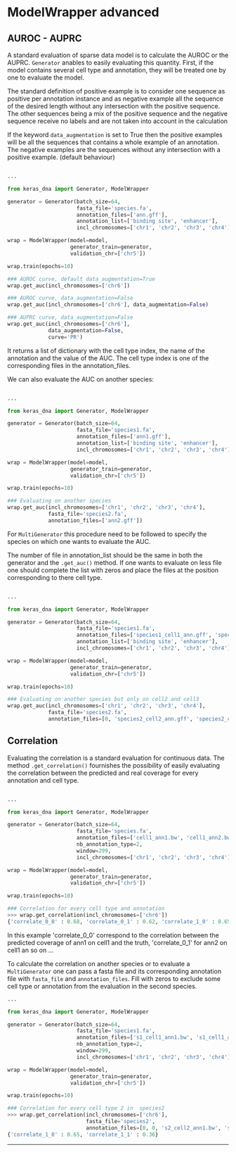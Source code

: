 # ModelWrapper advanced

## AUROC - AUPRC

A standard evaluation of sparse data model is to calculate the AUROC or the AUPRC. `Generator` anables to easily evaluating this quantity. First, if the model contains several cell type and annotation, they will be treated one by one to evaluate the model.

The standard definition of positive example is to consider one sequence as positive per annotation instance and as negative example all the sequence of the desired length without any intersection with the positive sequence. The other sequences being a mix of the positive sequence and the negative sequence receive no labels and are not taken into account in the calculation

If the keyword `data_augmentation` is set to True then the positive examples will be all the sequences that contains a whole example of an annotation. The negative examples are the sequences without any intersection with a positive example. (default behaviour)

```python

...

from keras_dna import Generator, ModelWrapper

generator = Generator(batch_size=64,
                      fasta_file='species.fa',
                      annotation_files=['ann.gff'],
                      annotation_list=['binding site', 'enhancer'],
                      incl_chromosomes=['chr1', 'chr2', 'chr3', 'chr4'])

wrap = ModelWrapper(model=model,
                    generator_train=generator,
                    validation_chr=['chr5'])

wrap.train(epochs=10)

### AUROC curve, default data_augmentation=True
wrap.get_auc(incl_chromosomes=['chr6'])

### AUROC curve, data_augmentation=False
wrap.get_auc(incl_chromosomes=['chr6'], data_augmentation=False)

### AUPRC curve, data_augmentation=False
wrap.get_auc(incl_chromosomes=['chr6'],
             data_augmentation=False,
             curve='PR')
```

It returns a list of dictionary with the cell type index, the name of the annotation and the value of the AUC. The cell type index is one of the corresponding files in the annotation_files.

We can also evaluate the AUC on another species:

```python

...

from keras_dna import Generator, ModelWrapper

generator = Generator(batch_size=64,
                      fasta_file='species1.fa',
                      annotation_files=['ann1.gff'],
                      annotation_list=['binding site', 'enhancer'],
                      incl_chromosomes=['chr1', 'chr2', 'chr3', 'chr4'])

wrap = ModelWrapper(model=model,
                    generator_train=generator,
                    validation_chr=['chr5'])

wrap.train(epochs=10)

### Evaluating on another species
wrap.get_auc(incl_chromosomes=['chr1', 'chr2', 'chr3', 'chr4'],
             fasta_file='species2.fa',
             annotation_files=['ann2.gff'])
```

For `MultiGenerator` this procedure need to be followed to specify the species on which one wants to evaluate the AUC.

The number of file in annotation_list should be the same in both the generator and the `.get_auc()` method. If one wants to evaluate on less file one should complete the list with zeros and place the files at the position corresponding to there cell type.

```python

...

from keras_dna import Generator, ModelWrapper

generator = Generator(batch_size=64,
                      fasta_file='species1.fa',
                      annotation_files=['species1_cell1_ann.gff', 'species1_cell2_ann.gff', 'species1_cell3_ann.gff'],
                      annotation_list=['binding site', 'enhancer'],
                      incl_chromosomes=['chr1', 'chr2', 'chr3', 'chr4'])

wrap = ModelWrapper(model=model,
                    generator_train=generator,
                    validation_chr=['chr5'])

wrap.train(epochs=10)

### Evaluating on another species but only on cell2 and cell3
wrap.get_auc(incl_chromosomes=['chr1', 'chr2', 'chr3', 'chr4'],
             fasta_file='species2.fa',
             annotation_files=[0, 'species2_cell2_ann.gff', 'species2_cell3_ann.gff'])
```
## Correlation

Evaluating the correlation is a standard evaluation for continuous data. The method `.get_correlation()` fournishes the possibility of easily evaluating the correlation between the predicted and real coverage for every annotation and cell type.

```python

...

from keras_dna import Generator, ModelWrapper

generator = Generator(batch_size=64,
                      fasta_file='species.fa',
                      annotation_files=['cell1_ann1.bw', 'cell1_ann2.bw', 'cell2_ann1.bw', 'cell2_ann2.bw'],
                      nb_annotation_type=2,
                      window=299,
                      incl_chromosomes=['chr1', 'chr2', 'chr3', 'chr4'])

wrap = ModelWrapper(model=model,
                    generator_train=generator,
                    validation_chr=['chr5'])

wrap.train(epochs=10)

### Correlation for every cell type and annotation
>>> wrap.get_correlation(incl_chromosomes=['chr6'])
{'correlate_0_0' : 0.68, 'correlate_0_1' : 0.62, 'correlate_1_0' : 0.65, 'correlate_1_1' : 0.36}
```
In this example 'correlate_0_0' correspond to the correlation between the predicted coverage of ann1 on cell1 and the truth, 'correlate_0_1' for ann2 on cell1 an so on ...

To calculate the correlation on another species or to evaluate a `MultiGenerator` one can pass a fasta file and its corresponding annotation file with `fasta_file` and `annotation_files`. Fill with zeros to exclude some cell type or annotation from the evaluation in the second species.

```python
...

from keras_dna import Generator, ModelWrapper

generator = Generator(batch_size=64,
                      fasta_file='species1.fa',
                      annotation_files=['s1_cell1_ann1.bw', 's1_cell1_ann2.bw', 's1_cell2_ann1.bw', 's1_cell2_ann2.bw'],
                      nb_annotation_type=2,
                      window=299,
                      incl_chromosomes=['chr1', 'chr2', 'chr3', 'chr4'])

wrap = ModelWrapper(model=model,
                    generator_train=generator,
                    validation_chr=['chr5'])

wrap.train(epochs=10)

### Correlation for every cell type 2 in  species2
>>> wrap.get_correlation(incl_chromosomes=['chr6'],
                         fasta_file='species2',
                         annotation_files=[0, 0, 's2_cell2_ann1.bw', 's2_cell2_ann2.bw'])
{'correlate_1_0' : 0.65, 'correlate_1_1' : 0.36}
```

--------------------------------------
